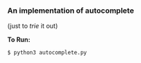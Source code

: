 ### An implementation of autocomplete

(just to _trie_ it out)


**To Run:**
```bash
$ python3 autocomplete.py
```

